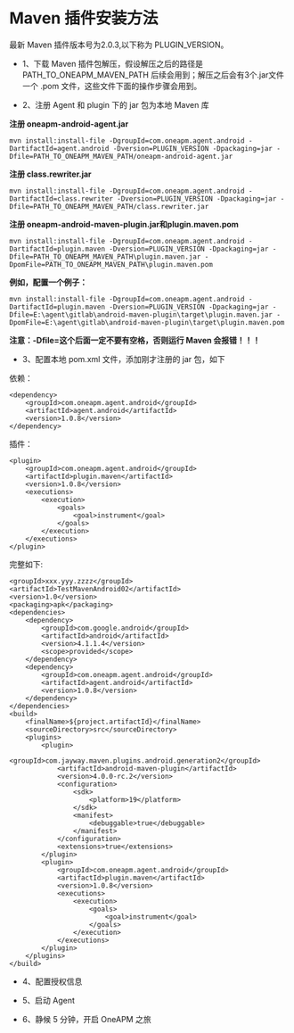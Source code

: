 # Maven 插件安装方法

最新 Maven 插件版本号为2.0.3,以下称为 PLUGIN_VERSION。

* 1、下载 Maven 插件包解压，假设解压之后的路径是PATH_TO_ONEAPM_MAVEN_PATH 后续会用到；解压之后会有3个.jar文件一个 .pom 文件，这些文件下面的操作步骤会用到。

* 2、注册 Agent 和 plugin 下的 jar 包为本地 Maven 库

**注册 oneapm-android-agent.jar**

`mvn install:install-file -DgroupId=com.oneapm.agent.android -DartifactId=agent.android -Dversion=PLUGIN_VERSION -Dpackaging=jar -Dfile=PATH_TO_ONEAPM_MAVEN_PATH/oneapm-android-agent.jar`

**注册 class.rewriter.jar**

`mvn install:install-file -DgroupId=com.oneapm.agent.android -DartifactId=class.rewriter -Dversion=PLUGIN_VERSION -Dpackaging=jar -Dfile=PATH_TO_ONEAPM_MAVEN_PATH/class.rewriter.jar`

**注册 oneapm-android-maven-plugin.jar和plugin.maven.pom**

`mvn install:install-file -DgroupId=com.oneapm.agent.android -DartifactId=plugin.maven -Dversion=PLUGIN_VERSION -Dpackaging=jar -Dfile=PATH_TO_ONEAPM_MAVEN_PATH\plugin.maven.jar -DpomFile=PATH_TO_ONEAPM_MAVEN_PATH\plugin.maven.pom`

**例如，配置一个例子：**

`mvn install:install-file -DgroupId=com.oneapm.agent.android -DartifactId=plugin.maven -Dversion=PLUGIN_VERSION -Dpackaging=jar -Dfile=E:\agent\gitlab\android-maven-plugin\target\plugin.maven.jar -DpomFile=E:\agent\gitlab\android-maven-plugin\target\plugin.maven.pom`

**注意：-Dfile=这个后面一定不要有空格，否则运行 Maven 会报错！！！**

* 3、配置本地 pom.xml 文件，添加刚才注册的 jar 包，如下 

依赖：

```
<dependency>
    <groupId>com.oneapm.agent.android</groupId>
    <artifactId>agent.android</artifactId>
    <version>1.0.8</version>
</dependency>
```

插件：

```
<plugin>
    <groupId>com.oneapm.agent.android</groupId>
    <artifactId>plugin.maven</artifactId>
    <version>1.0.8</version>
    <executions>
        <execution>
            <goals>
                <goal>instrument</goal>
            </goals>
        </execution>
    </executions>
</plugin>
```

完整如下: 

```
<groupId>xxx.yyy.zzzz</groupId>
<artifactId>TestMavenAndroid02</artifactId>
<version>1.0</version>
<packaging>apk</packaging>
<dependencies>
    <dependency>
        <groupId>com.google.android</groupId>
        <artifactId>android</artifactId>
        <version>4.1.1.4</version>
        <scope>provided</scope>
    </dependency>
    <dependency>
        <groupId>com.oneapm.agent.android</groupId>
        <artifactId>agent.android</artifactId>
        <version>1.0.8</version>
    </dependency>
</dependencies>
<build>
    <finalName>${project.artifactId}</finalName>
    <sourceDirectory>src</sourceDirectory>
    <plugins>
        <plugin>
            <groupId>com.jayway.maven.plugins.android.generation2</groupId>
            <artifactId>android-maven-plugin</artifactId>
            <version>4.0.0-rc.2</version>
            <configuration>
                <sdk>
                    <platform>19</platform>
                </sdk>
                <manifest>
                    <debuggable>true</debuggable>
                </manifest>
            </configuration>
            <extensions>true</extensions>
        </plugin>
        <plugin>
            <groupId>com.oneapm.agent.android</groupId>
            <artifactId>plugin.maven</artifactId>
            <version>1.0.8</version>
            <executions>
                <execution> 
                    <goals>
                        <goal>instrument</goal>
                    </goals>
                </execution>
            </executions>
        </plugin>
    </plugins> 
</build>
```

* 4、配置授权信息

* 5、启动 Agent

* 6、静候 5 分钟，开启 OneAPM 之旅




